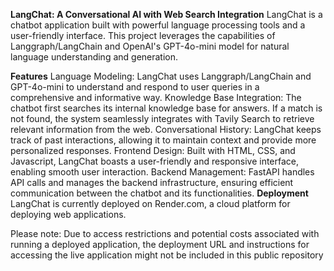 **LangChat: A Conversational AI with Web Search Integration**
LangChat is a chatbot application built with powerful language processing tools and a user-friendly interface. This project leverages the capabilities of Langgraph/LangChain and OpenAI's GPT-4o-mini model for natural language understanding and generation.

**Features**
Language Modeling: LangChat uses Langgraph/LangChain and GPT-4o-mini to understand and respond to user queries in a comprehensive and informative way.
Knowledge Base Integration: The chatbot first searches its internal knowledge base for answers. If a match is not found, the system seamlessly integrates with Tavily Search to retrieve relevant information from the web.
Conversational History: LangChat keeps track of past interactions, allowing it to maintain context and provide more personalized responses.
Frontend Design: Built with HTML, CSS, and Javascript, LangChat boasts a user-friendly and responsive interface, enabling smooth user interaction.
Backend Management: FastAPI handles API calls and manages the backend infrastructure, ensuring efficient communication between the chatbot and its functionalities.
**Deployment**
LangChat is currently deployed on Render.com, a cloud platform for deploying web applications.

Please note: Due to access restrictions and potential costs associated with running a deployed application, the deployment URL and instructions for accessing the live application might not be included in this public repository

